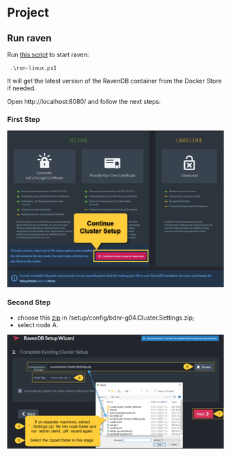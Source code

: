 # Project

## Run raven

Run [this script](./run-linux.ps1) to start raven:
```
 .\run-linux.ps1
```

It will get the latest version of the RavenDB container from the Docker Store if needed.

Open http://localhost:8080/ and follow the next steps:

### First Step
![Setup 1](images/setup1.png)

### Second Step

- choose this [zip](/setup/config/bdnr-g04.Cluster.Settings.zip) in /setup/config/bdnr-g04.Cluster.Settings.zip;
- select node A.

![Setup 2](images/setup2.png)

